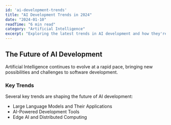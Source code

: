 ```yaml
---
id: 'ai-development-trends'
title: "AI Development Trends in 2024"
date: "2024-01-10"
readTime: "6 min read"
category: "Artificial Intelligence"
excerpt: "Exploring the latest trends in AI development and how they're shaping the future of software engineering."
---
```

## The Future of AI Development
Artificial Intelligence continues to evolve at a rapid pace, bringing new possibilities and challenges to software development.

### Key Trends
Several key trends are shaping the future of AI development:

- Large Language Models and Their Applications
- AI-Powered Development Tools
- Edge AI and Distributed Computing